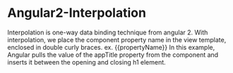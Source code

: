 # Angular2-Interpolation
Interpolation is one-way data binding technique from angular 2. With interpolation, we place the component property name in the view template, enclosed in double curly braces. ex. {{propertyName}}
In this example, Angular pulls the value of the appTitle property from the component and inserts it between the opening and closing h1 element.
